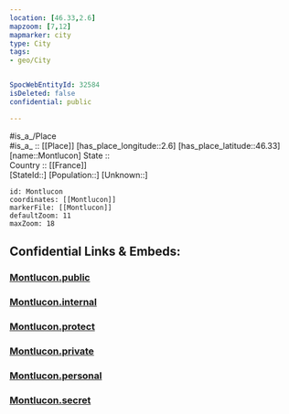 ```yaml
---
location: [46.33,2.6] 
mapzoom: [7,12] 
mapmarker: city 
type: City
tags:
- geo/City


SpocWebEntityId: 32584
isDeleted: false
confidential: public

---
```

#is_a_/Place  
#is_a_ :: [[Place]] 
[has_place_longitude::2.6] 
[has_place_latitude::46.33] 
[name::Montlucon] 
State ::  
Country :: [[France]]  
[StateId::] 
[Population::] 
[Unknown::] 


```leaflet
id: Montlucon
coordinates: [[Montlucon]] 
markerFile: [[Montlucon]] 
defaultZoom: 11 
maxZoom: 18
```


## Confidential Links & Embeds: 

### [Montlucon.public](/_public/\Earth\Continent\Europe\Europe~West\France\regions~France\Auvergne-Rhône-Alpes\departments~Auvergne-Rhône-Alpes\Allier\communes~Allier\Montluçon\cities~MontluçonMontlucon.public.md) 

### [Montlucon.internal](/_internal/\Earth\Continent\Europe\Europe~West\France\regions~France\Auvergne-Rhône-Alpes\departments~Auvergne-Rhône-Alpes\Allier\communes~Allier\Montluçon\cities~MontluçonMontlucon.internal.md) 

### [Montlucon.protect](/_protect/\Earth\Continent\Europe\Europe~West\France\regions~France\Auvergne-Rhône-Alpes\departments~Auvergne-Rhône-Alpes\Allier\communes~Allier\Montluçon\cities~MontluçonMontlucon.protect.md) 

### [Montlucon.private](/_private/\Earth\Continent\Europe\Europe~West\France\regions~France\Auvergne-Rhône-Alpes\departments~Auvergne-Rhône-Alpes\Allier\communes~Allier\Montluçon\cities~MontluçonMontlucon.private.md) 

### [Montlucon.personal](/_personal/\Earth\Continent\Europe\Europe~West\France\regions~France\Auvergne-Rhône-Alpes\departments~Auvergne-Rhône-Alpes\Allier\communes~Allier\Montluçon\cities~MontluçonMontlucon.personal.md) 

### [Montlucon.secret](/_secret/\Earth\Continent\Europe\Europe~West\France\regions~France\Auvergne-Rhône-Alpes\departments~Auvergne-Rhône-Alpes\Allier\communes~Allier\Montluçon\cities~MontluçonMontlucon.secret.md)

